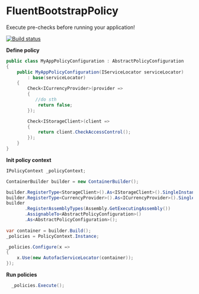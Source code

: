 # FluentBootstrapPolicy

Execute pre-checks before running your application!

[![Build status](https://ci.appveyor.com/api/projects/status/5erlwhdxa78grl83?svg=true)](https://ci.appveyor.com/project/ziyasal/fluentbootstrappolicy)

**Define policy**
```csharp
public class MyAppPolicyConfiguration : AbstractPolicyConfiguration
{
    public MyAppPolicyConfiguration(IServiceLocator serviceLocator)
        : base(serviceLocator)
    {
        Check<ICurrencyProvider>(provider =>
        {
           //do sth
            return false;
        });

        Check<IStorageClient>(client =>
        {
            return client.CheckAccessControl();
        });
    }
}
```

**Init policy context**
```csharp
IPolicyContext _policyContext;

ContainerBuilder builder = new ContainerBuilder();

builder.RegisterType<StorageClient>().As<IStorageClient>().SingleInstance();
builder.RegisterType<CurrencyProvider>().As<ICurrencyProvider>().SingleInstance();
builder
       .RegisterAssemblyTypes(Assembly.GetExecutingAssembly())
       .AssignableTo<AbstractPolicyConfiguration>()
       .As<AbstractPolicyConfiguration>();
                
var container = builder.Build();
_policies = PolicyContext.Instance;

_policies.Configure(x =>
{
    x.Use(new AutofacServiceLocator(container));
});
```

**Run policies**
```csharp
  _policies.Execute();
```
